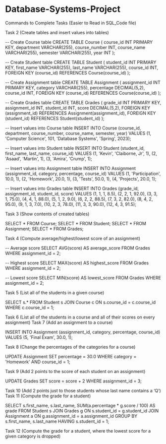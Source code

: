 # Database-Systems-Project

Commands to Complete Tasks (Easier to Read in SQL_Code file)

Task 2 (Create tables and insert values into tables)

-- Create Course table
CREATE TABLE Course (
  course_id INT PRIMARY KEY,
  department VARCHAR(255),
  course_number INT,
  course_name VARCHAR(255),
  semester VARCHAR(255),
  year INT
);

-- Create Student table
CREATE TABLE Student (
  student_id INT PRIMARY KEY,
  first_name VARCHAR(255),
  last_name VARCHAR(255),
  course_id INT,
  FOREIGN KEY (course_id) REFERENCES Course(course_id)
);

-- Create Assignment table
CREATE TABLE Assignment (
  assignment_id INT PRIMARY KEY,
  category VARCHAR(255),
  percentage DECIMAL(5,2),
  course_id INT,
  FOREIGN KEY (course_id) REFERENCES Course(course_id)
);

-- Create Grades table
CREATE TABLE Grades (
  grade_id INT PRIMARY KEY,
  assignment_id INT,
  student_id INT,
  score DECIMAL(5,2),
  FOREIGN KEY (assignment_id) REFERENCES Assignment(assignment_id),
  FOREIGN KEY (student_id) REFERENCES Student(student_id)
);

-- Insert values into Course table
INSERT INTO Course (course_id, department, course_number, course_name, semester, year)
VALUES (1, 'Computer Science', 101, 'Database Systems', 'Spring', 2023);

-- Insert values into Student table
INSERT INTO Student (student_id, first_name, last_name, course_id)
VALUES (1, 'Kevin', 'Claiborne, Jr', 1),
       (2, 'Asaad', 'Martin', 1),
       (3, 'Amira', 'Crump', 1);

-- Insert values into Assignment table
INSERT INTO Assignment (assignment_id, category, percentage, course_id)
VALUES (1, 'Participation', 10.0, 1),
       (2, 'Homework', 20.0, 1),
       (3, 'Tests', 50.0, 1),
       (4, 'Projects', 20.0, 1);

-- Insert values into Grades table
INSERT INTO Grades (grade_id, assignment_id, student_id, score)
VALUES (1, 1, 1, 8.5),
       (2, 2, 1, 92.0),
       (3, 3, 1, 75.0),
       (4, 4, 1, 88.0),
       (5, 1, 2, 9.0),
       (6, 2, 2, 88.5),
       (7, 3, 2, 82.0),
       (8, 4, 2, 95.0),
       (9, 1, 3, 7.0),
       (10, 2, 3, 78.0),
       (11, 3, 3, 90.0),
       (12, 4, 3, 91.5);
       
       
       
Task 3 (Show contents of created tables)

SELECT * FROM Course;
SELECT * FROM Student;
SELECT * FROM Assignment;
SELECT * FROM Grades;



Task 4 (Compute average/highest/lowest score of an assignment)

-- Average score
SELECT AVG(score) AS average_score
FROM Grades
WHERE assignment_id = 2;

-- Highest score
SELECT MAX(score) AS highest_score
FROM Grades
WHERE assignment_id = 2;

-- Lowest score
SELECT MIN(score) AS lowest_score
FROM Grades
WHERE assignment_id = 2;



Task 5 (List all of the students in a given course)

SELECT s.* FROM Student s
JOIN Course c ON s.course_id = c.course_id
WHERE c.course_id = 1;



Task 6 (List all of the students in a course and all of their scores on every assignment)
Task 7 (Add an assignment to a course)

INSERT INTO Assignment (assignment_id, category, percentage, course_id)
VALUES (5, 'Final Exam', 30.0, 1);



Task 8 (Change the percentages of the categories for a course)

UPDATE Assignment
SET percentage = 30.0
WHERE category = 'Homework' AND course_id = 1;



Task 9 (Add 2 points to the score of each student on an assignment)

UPDATE Grades
SET score = score + 2
WHERE assignment_id = 3;



Task 10 (Add 2 points just to those students whose last name contains a ‘Q’)
Task 11 (Compute the grade for a student)

SELECT s.first_name, s.last_name, SUM(a.percentage * g.score / 100) AS grade
FROM Student s
JOIN Grades g ON s.student_id = g.student_id
JOIN Assignment a ON g.assignment_id = a.assignment_id
GROUP BY s.first_name, s.last_name
HAVING s.student_id = 1;


Task 12 (Compute the grade for a student, where the lowest score for a given category is dropped)


